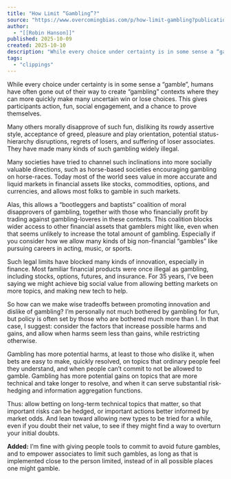 ```yaml
---
title: "How Limit “Gambling”?"
source: "https://www.overcomingbias.com/p/how-limit-gambling?publication_id=1245641&post_id=175743874&isFreemail=true&r=7br8e&triedRedirect=true"
author:
  - "[[Robin Hanson]]"
published: 2025-10-09
created: 2025-10-10
description: "While every choice under certainty is in some sense a “gamble”, humans have often gone out of their way to create “gambling” contexts where they can more quickly make many uncertain win or lose choices."
tags:
  - "clippings"
---
```

While every choice under certainty is in some sense a “gamble”, humans have often gone out of their way to create “gambling” contexts where they can more quickly make many uncertain win or lose choices. This gives participants action, fun, social engagement, and a chance to prove themselves.

Many others morally disapprove of such fun, disliking its rowdy assertive style, acceptance of greed, pleasure and play orientation, potential status-hierarchy disruptions, regrets of losers, and suffering of loser associates. They have made many kinds of such gambling widely illegal.

Many societies have tried to channel such inclinations into more socially valuable directions, such as horse-based societies encouraging gambling on horse-races. Today most of the world sees value in more accurate and liquid markets in financial assets like stocks, commodities, options, and currencies, and allows most folks to gamble in such markets.

Alas, this allows a “bootleggers and baptists” coalition of moral disapprovers of gambling, together with those who financially profit by trading against gambling-loveres in these contexts. This coalition blocks wider access to other financial assets that gamblers might like, even when that seems unlikely to increase the total amount of gambling. Especially if you consider how we allow many kinds of big non-financial “gambles” like pursuing careers in acting, music, or sports.

Such legal limits have blocked many kinds of innovation, especially in finance. Most familiar financial products were once illegal as gambling, including stocks, options, futures, and insurance. For 35 years, I’ve been saying we might achieve big social value from allowing betting markets on more topics, and making new tech to help.

So how can we make wise tradeoffs between promoting innovation and dislike of gambling? I’m personally not much bothered by gambling for fun, but policy is often set by those who are bothered much more than I. In that case, I suggest: consider the factors that increase possible harms and gains, and allow when harms seem less than gains, while restricting otherwise.

Gambling has more potential harms, at least to those who dislike it, when bets are easy to make, quickly resolved, on topics that ordinary people feel they understand, and when people can’t commit to not be allowed to gamble. Gambling has more potential gains on topics that are more technical and take longer to resolve, and when it can serve substantial risk-hedging and information aggregation functions.

Thus: allow betting on long-term technical topics that matter, so that important risks can be hedged, or important actions better informed by market odds. And lean toward allowing new types to be tried for a while, even if you doubt their net value, to see if they might find a way to overturn your initial doubts.

**Added:** I’m fine with giving people tools to commit to avoid future gambles, and to empower associates to limit such gambles, as long as that is implemented close to the person limited, instead of in all possible places one might gamble.
